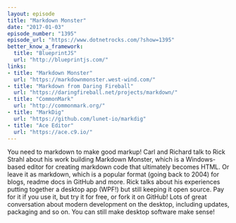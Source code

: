 ```yaml
---
layout: episode
title: "Markdown Monster"
date: "2017-01-03"
episode_number: "1395"
episode_url: "https://www.dotnetrocks.com/?show=1395"
better_know_a_framework:
  title: "BlueprintJS"
  url: "http://blueprintjs.com/"
links:
- title: "Markdown Monster"
  url: "https://markdownmonster.west-wind.com/"
- title: "Markdown from Daring Fireball"
  url: "https://daringfireball.net/projects/markdown/"
- title: "CommonMark"
  url: "http://commonmark.org/"
- title: "MarkDig"
  url: "https://github.com/lunet-io/markdig"
- title: "Ace Editor"
  url: "https://ace.c9.io/"
---
```


You need to markdown to make good markup! Carl and Richard talk to Rick Strahl about his work building Markdown Monster, which is a Windows-based editor for creating markdown code that ultimately becomes HTML. Or leave it as markdown, which is a popular format (going back to 2004) for blogs, readme docs in GitHub and more. Rick talks about his experiences putting together a desktop app (WPF!) but still keeping it open source. Pay for it if you use it, but try it for free, or fork it on GitHub! Lots of great conversation about modern development on the desktop, including updates, packaging and so on. You can still make desktop software make sense!
